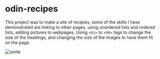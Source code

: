 # odin-recipes

This project was to make a site of recipies, some of the skills I have demonstrated are linking to other pages, using unordered lists and ordered lists, adding pictures to webpages, Using 
``` <h1> ```  to ``` <h6> ``` tags to change the size of the headings, and changing the size of the images to have them fit on the page. 


![smile](https://scontent.fyvr3-1.fna.fbcdn.net/v/t1.18169-9/11330017_482385845248272_1956781356133333621_n.png?_nc_cat=101&ccb=1-5&_nc_sid=973b4a&_nc_ohc=FCDbCqxmZ7AAX_ckqqt&_nc_ht=scontent.fyvr3-1.fna&oh=77fa75deb654ff8339b8735508c9a1e3&oe=61BB3F70)